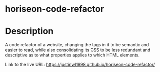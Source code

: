 # horiseon-code-refactor

# Description
A code refactor of a website, changing the tags in it to be semantic and easier to read, while also consolidating its CSS to be less redundant and descriptive as to what properties applies to which HTML elements.

Link to the live URL: https://justinwl1998.github.io/horiseon-code-refactor/
